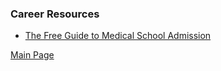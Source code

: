 ### Career Resources

- <a href = "https://www.scribd.com/document/409090664/The-Free-Guide-to-Medical-School-Admission"> The Free Guide to Medical School Admission</a>

<a href = "https://tracielin.github.io/PICU_Resources/index"> Main Page </a>
